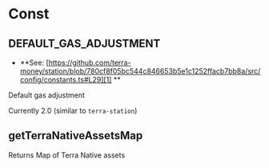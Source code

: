 # Const

<!-- Generated by documentation.js. Update this documentation by updating the source code. -->

## DEFAULT_GAS_ADJUSTMENT

-   **See: [https://github.com/terra-money/station/blob/780cf8f05bc544c846653b5e1c1252ffacb7bb8a/src/config/constants.ts#L29][1]
    **

Default gas adjustment

Currently 2.0 (similar to `terra-station`)

## getTerraNativeAssetsMap

Returns Map of Terra Native assets

[1]: https://github.com/terra-money/station/blob/780cf8f05bc544c846653b5e1c1252ffacb7bb8a/src/config/constants.ts#L29

